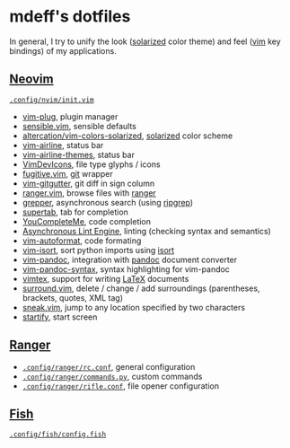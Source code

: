 # mdeff's dotfiles

In general, I try to unify the look ([solarized] color theme) and feel ([vim] key bindings) of my applications.

[solarized]: https://ethanschoonover.com/solarized
[vim]: https://www.vim.org

## [Neovim](https://neovim.io)

[`.config/nvim/init.vim`](.config/nvim/init.vim)

* [vim-plug](https://github.com/junegunn/vim-plug), plugin manager
* [sensible.vim](https://github.com/tpope/vim-sensible), sensible defaults
* [altercation/vim-colors-solarized](https://github.com/altercation/vim-colors-solarized), [solarized] color scheme
* [vim-airline](https://github.com/vim-airline/vim-airline), status bar
* [vim-airline-themes](https://github.com/vim-airline/vim-airline-themes), status bar
* [VimDevIcons](https://github.com/ryanoasis/vim-devicons), file type glyphs / icons
* [fugitive.vim](https://github.com/tpope/vim-fugitive), [git](https://git-scm.com) wrapper
* [vim-gitgutter](https://github.com/airblade/vim-gitgutter), git diff in sign column
* [ranger.vim](https://github.com/rafaqz/ranger.vim), browse files with [ranger]
* [grepper](https://github.com/mhinz/vim-grepper), asynchronous search (using [ripgrep](https://github.com/BurntSushi/ripgrep))
* [supertab](https://github.com/ervandew/supertab), tab for completion
* [YouCompleteMe](https://github.com/Valloric/YouCompleteMe), code completion
* [Asynchronous Lint Engine](https://github.com/w0rp/ale), linting (checking syntax and semantics)
* [vim-autoformat](https://github.com/Chiel92/vim-autoformat), code formating
* [vim-isort](https://github.com/fisadev/vim-isort), sort python imports using [isort](https://github.com/timothycrosley/isort)
* [vim-pandoc](https://github.com/vim-pandoc/vim-pandoc), integration with [pandoc](http://johnmacfarlane.net/pandoc) document converter
* [vim-pandoc-syntax](https://github.com/vim-pandoc/vim-pandoc-syntax), syntax highlighting for vim-pandoc
* [vimtex](https://github.com/lervag/vimtex), support for writing [LaTeX](https://www.latex-project.org) documents
* [surround.vim](https://github.com/tpope/vim-surround), delete / change / add surroundings (parentheses, brackets, quotes, XML tag)
* [sneak.vim](https://github.com/justinmk/vim-sneak), jump to any location specified by two characters
* [startify](https://github.com/mhinz/vim-startify), start screen

## [Ranger]

[ranger]: https://ranger.github.io

* [`.config/ranger/rc.conf`](.config/ranger/rc.conf), general configuration
* [`.config/ranger/commands.py`](.config/ranger/commands.py), custom commands
* [`.config/ranger/rifle.conf`](.config/ranger/rifle.conf), file opener configuration

## [Fish]

[fish]: https://fishshell.com

[`.config/fish/config.fish`](.config/fish/config.fish)
